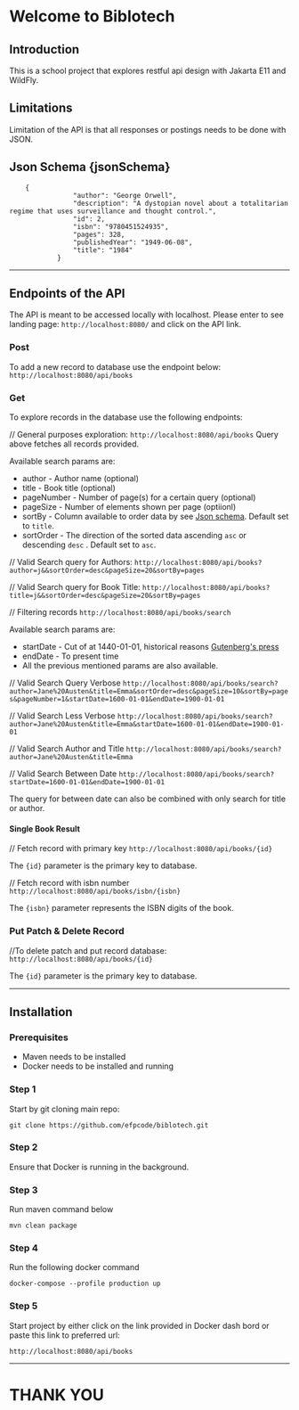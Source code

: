 # Welcome to Biblotech

## Introduction
This is a school project that explores restful api design with Jakarta E11 and WildFly.

## Limitations
Limitation of the API is that all responses or postings needs to be done with JSON. 


## Json Schema {jsonSchema}

```
	{
				"author": "George Orwell",
				"description": "A dystopian novel about a totalitarian regime that uses surveillance and thought control.",
				"id": 2,
				"isbn": "9780451524935",
				"pages": 328,
				"publishedYear": "1949-06-08",
				"title": "1984"
			}

```


-----
## Endpoints of the API
The API is meant to be accessed locally with localhost.
Please enter to see landing page: ``http://localhost:8080/`` and click on the API link.

### Post
To add a new record to database use the endpoint below:
``http://localhost:8080/api/books``

### Get
To explore records in the database use the following endpoints:

// General purposes exploration:
``http://localhost:8080/api/books``
Query above fetches all records provided.

Available search params are:
  * author  - Author name (optional)
  * title  - Book title (optional)
  * pageNumber - Number of page(s) for a certain query (optional)
  * pageSize - Number of elements shown per page (optiionl)
  * sortBy - Column available to order data by see [Json schema](jsonSchema). Default set to ``title``.
  * sortOrder - The direction of the sorted data ascending ``asc`` or descending ``desc`` . Default set to ``asc``. 

// Valid Search query for Authors:
``http://localhost:8080/api/books?author=j&&sortOrder=desc&pageSize=20&sortBy=pages``

// Valid Search query for Book Title:
``http://localhost:8080/api/books?title=j&&sortOrder=desc&pageSize=20&sortBy=pages``



// Filtering records
``http://localhost:8080/api/books/search``

Available search params are:
* startDate - Cut of at 1440-01-01, historical reasons [Gutenberg's press](https://en.wikipedia.org/wiki/Printing_press#Gutenberg's_press)
* endDate - To present time
* All the previous mentioned params are also available.

// Valid Search Query Verbose
``http://localhost:8080/api/books/search?author=Jane%20Austen&title=Emma&sortOrder=desc&pageSize=10&sortBy=pages&pageNumber=1&startDate=1600-01-01&endDate=1900-01-01``

// Valid Search Less Verbose
``http://localhost:8080/api/books/search?author=Jane%20Austen&title=Emma&startDate=1600-01-01&endDate=1900-01-01``

// Valid Search Author and Title
``http://localhost:8080/api/books/search?author=Jane%20Austen&title=Emma``

// Valid Search Between Date
``http://localhost:8080/api/books/search?startDate=1600-01-01&endDate=1900-01-01``

The query for between date can also be combined with only search for title or author. 


#### Single Book Result

// Fetch record with primary key
``http://localhost:8080/api/books/{id}``

The ```{id}``` parameter is the primary key to database.

// Fetch record with isbn number
``http://localhost:8080/api/books/isbn/{isbn}``

The ```{isbn}``` parameter represents the ISBN digits of the book.

### Put Patch & Delete Record

//To delete patch and put record database:
``http://localhost:8080/api/books/{id}``

The ```{id}``` parameter is the primary key to database.  

-----
## Installation 

### Prerequisites 

* Maven needs to be installed
* Docker needs to be installed and running 

### Step 1
Start by git cloning main repo:
```
git clone https://github.com/efpcode/biblotech.git 
```

### Step 2
Ensure that Docker is running in the background.

### Step 3
Run maven command below
```
mvn clean package
```
### Step 4
Run the following docker command
```
docker-compose --profile production up
```
### Step 5

Start project by either click on the link provided in Docker dash bord or paste
this link to preferred url:

``http://localhost:8080/api/books``

-----

# THANK YOU

